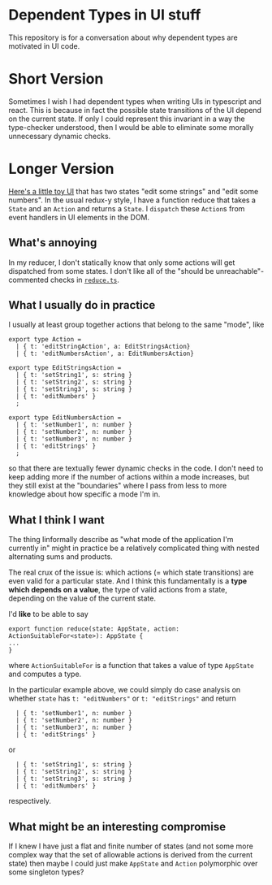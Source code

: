 Dependent Types in UI stuff
===========================

This repository is for a conversation about why dependent types are motivated in UI code.

Short Version
=============

Sometimes I wish I had dependent types when writing UIs in typescript
and react. This is because in fact the possible state transitions of
the UI depend on the current state. If only I could represent this
invariant in a way the type-checker understood, then I would be able
to eliminate some morally unnecessary dynamic checks.

Longer Version
==============

<a href="https://jcreedcmu.github.io/deptypes-example/">Here's a little toy UI</a> that has two states "edit some strings" and "edit some numbers". In the usual redux-y style, I have a function reduce that takes a `State` and an `Action` and returns a `State`. I `dispatch` these `Action`s from event handlers in UI elements in the DOM.

What's annoying
---------------

In my reducer, I don't statically know that only some actions will get dispatched from some states. I don't like all of the "should be unreachable"-commented checks in [`reduce.ts`](https://github.com/jcreedcmu/deptypes-example/blob/main/src/reduce.ts).

What I usually do in practice
-----------------------------

I usually at least group together actions that belong to the same "mode", like

```
export type Action =
  | { t: 'editStringAction', a: EditStringsAction}
  | { t: 'editNumbersAction', a: EditNumbersAction}

export type EditStringsAction =
  | { t: 'setString1', s: string }
  | { t: 'setString2', s: string }
  | { t: 'setString3', s: string }
  | { t: 'editNumbers' }
  ;

export type EditNumbersAction =
  | { t: 'setNumber1', n: number }
  | { t: 'setNumber2', n: number }
  | { t: 'setNumber3', n: number }
  | { t: 'editStrings' }
  ;
```

so that there are textually fewer dynamic checks in the code. I don't
need to keep adding more if the number of actions within a mode
increases, but they still exist at the "boundaries" where I pass from
less to more knowledge about how specific a mode I'm in.

What I think I want
-------------------

The thing Iinformally describe as "what mode of the application I'm
currently in" might in practice be a relatively complicated thing with
nested alternating sums and products.

<p>

The real crux of the issue is: which actions (= which state
transitions) are even valid for a particular state. And I think this
fundamentally is a <b>type which depends on a value</b>, the type of
valid actions from a state, depending on the value of the current state.

I'd **like** to be able to say
```
export function reduce(state: AppState, action: ActionSuitableFor<state>): AppState {
...
}
```
where `ActionSuitableFor` is a function that takes a value of type `AppState` and computes a type.

<p>

In the particular example above, we could simply do case analysis on whether `state` has `t: "editNumbers"` or `t: "editStrings"` and return
```
  | { t: 'setNumber1', n: number }
  | { t: 'setNumber2', n: number }
  | { t: 'setNumber3', n: number }
  | { t: 'editStrings' }
```
or
```
  | { t: 'setString1', s: string }
  | { t: 'setString2', s: string }
  | { t: 'setString3', s: string }
  | { t: 'editNumbers' }
```
respectively.

What might be an interesting compromise
---------------------------------------

If I knew I have just a flat and finite number of states (and not some
more complex way that the set of allowable actions is derived from the
current state) then maybe I could just make `AppState` and `Action`
polymorphic over some singleton types?
